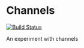 # Channels

[![Build Status](https://travis-ci.org/chaselatta/Channels.svg?branch=master)](https://travis-ci.org/chaselatta/Channels)

An experiment with channels


